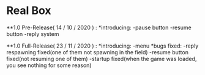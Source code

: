 # Real Box
**1.0 Pre-Release( 14 / 10 / 2020 ) : 
*introducing:
-pause button
-resume button
-reply system
                            
**1.0 Full-Release( 23 / 11 / 2020 ) : 
*introducing:
-menu
*bugs fixed:
-reply respawning fixed(one of them not spawning in the field)
-resume button fixed(not resuming one of them)
-startup fixed(when the game was loaded, you see nothing for some reason)
